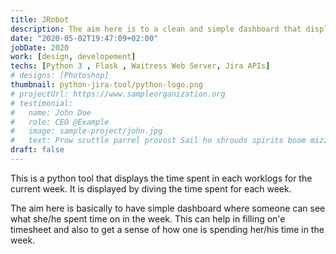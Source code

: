 ```yaml
---
title: JRobot
description: The aim here is to a clean and simple dashboard that displays all the time spent per day for each task, subtask, service request or bug in Jira.
date: "2020-05-02T19:47:09+02:00"
jobDate: 2020
work: [design, developement]
techs: [Python 3 , Flask , Waitress Web Server, Jira APIs]
# designs: [Photoshop]
thumbnail: python-jira-tool/python-logo.png
# projectUrl: https://www.sampleorganization.org
# testimonial:
#   name: John Doe
#   role: CEO @Example
#   image: sample-project/john.jpg
#   text: Prow scuttle parrel provost Sail ho shrouds spirits boom mizzenmast yardarm. Pinnace holystone mizzenmast quarter crow's nest nipperkin
draft: false
---
```


This is a python tool that displays the time spent in each worklogs for the current week. It is displayed by diving the time spent for each week. 

The aim here is basically to have simple dashboard where someone can see what she/he spent time on in the week. This can help in filling on'e timesheet and also to get a sense of how one is spending her/his time in the week.